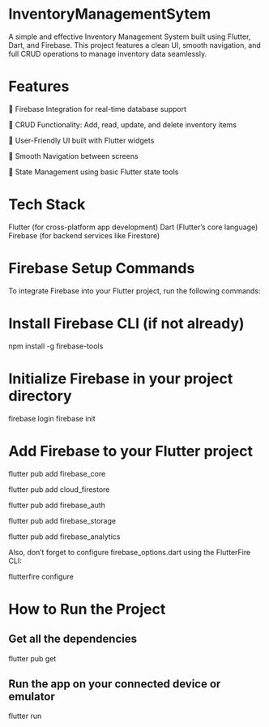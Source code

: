 # InventoryManagementSytem
A simple and effective Inventory Management System built using Flutter, Dart, and Firebase. This project features a clean UI, smooth navigation, and full CRUD operations to manage inventory data seamlessly.

# Features
🔹 Firebase Integration for real-time database support

🔹 CRUD Functionality: Add, read, update, and delete inventory items

🔹 User-Friendly UI built with Flutter widgets

🔹 Smooth Navigation between screens

🔹 State Management using basic Flutter state tools

# Tech Stack
Flutter (for cross-platform app development)
Dart (Flutter’s core language)
Firebase (for backend services like Firestore)

# Firebase Setup Commands
To integrate Firebase into your Flutter project, run the following commands:

# Install Firebase CLI (if not already)
npm install -g firebase-tools

# Initialize Firebase in your project directory
firebase login
firebase init

# Add Firebase to your Flutter project
flutter pub add firebase_core

flutter pub add cloud_firestore

flutter pub add firebase_auth

flutter pub add firebase_storage

flutter pub add firebase_analytics

Also, don’t forget to configure firebase_options.dart using the FlutterFire CLI:

flutterfire configure

# How to Run the Project

## Get all the dependencies
flutter pub get

## Run the app on your connected device or emulator
flutter run
